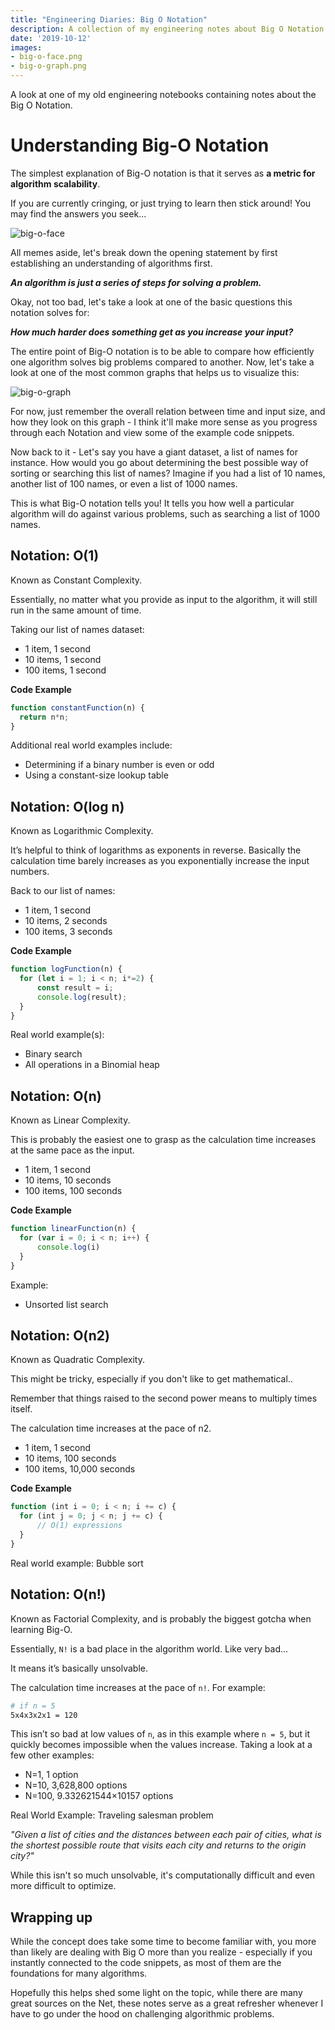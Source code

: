 ```yaml
---
title: "Engineering Diaries: Big O Notation"
description: A collection of my engineering notes about Big O Notation.
date: '2019-10-12'
images:
- big-o-face.png
- big-o-graph.png
---
```


A look at one of my old engineering notebooks containing notes about the Big O Notation.

# Understanding Big-O Notation

The simplest explanation of Big-O notation is that it serves as **a metric for algorithm scalability**.

If you are currently cringing, or just trying to learn then stick around! You may find the answers you seek...

![big-o-face](big-o-face.png)

All memes aside, let's break down the opening statement by first establishing an understanding of algorithms first.

**_An algorithm is just a series of steps for solving a problem._**

Okay, not too bad, let's take a look at one of the basic questions this notation solves for:

**_How much harder does something get as you increase your input?_**

The entire point of Big-O notation is to be able to compare how efficiently one algorithm solves big problems compared to another. Now, let's take a look at one of the most common graphs that helps us to visualize this:

![big-o-graph](big-o-graph.png)

For now, just remember the overall relation between time and input size, and how they look on this graph - I think it'll make more sense as you progress through each Notation and view some of the example code snippets.

Now back to it - Let's say you have a giant dataset, a list of names for instance. How would you go about determining the best possible way of sorting or searching this list of names? Imagine if you had a list of 10 names, another list of 100 names, or even a list of 1000 names.

This is what Big-O notation tells you! It tells you how well a particular algorithm will do against various problems, such as searching a list of 1000 names.

## Notation: O(1)

Known as Constant Complexity.

Essentially, no matter what you provide as input to the algorithm, it will still run in the same amount of time.

Taking our list of names dataset:

- 1 item, 1 second
- 10 items, 1 second
- 100 items, 1 second

**Code Example**

```javascript
function constantFunction(n) {
  return n*n;
}
```

Additional real world examples include:

- Determining if a binary number is even or odd
- Using a constant-size lookup table

## Notation: O(log n)

Known as Logarithmic Complexity.

It’s helpful to think of logarithms as exponents in reverse. Basically the calculation time barely increases as you exponentially increase the input numbers.

Back to our list of names:

- 1 item, 1 second
- 10 items, 2 seconds
- 100 items, 3 seconds

**Code Example**

```javascript
function logFunction(n) {
  for (let i = 1; i < n; i*=2) {
      const result = i;
      console.log(result);
  }
}
```

Real world example(s):

- Binary search
- All operations in a Binomial heap

## Notation: O(n)

Known as Linear Complexity.

This is probably the easiest one to grasp as the calculation time increases at the same pace as the input.

- 1 item, 1 second
- 10 items, 10 seconds
- 100 items, 100 seconds

**Code Example**

```javascript
function linearFunction(n) {
  for (var i = 0; i < n; i++) {
      console.log(i)
  }
}
```

Example:

- Unsorted list search

## Notation: O(n2)

Known as Quadratic Complexity.

This might be tricky, especially if you don't like to get mathematical..

Remember that things raised to the second power means to multiply times itself.

The calculation time increases at the pace of n2.

- 1 item, 1 second
- 10 items, 100 seconds
- 100 items, 10,000 seconds

**Code Example**

```javascript
function (int i = 0; i < n; i += c) {
  for (int j = 0; j < n; j += c) {
      // O(1) expressions
  }
}
```

Real world example: Bubble sort

## Notation: O(n!)

Known as Factorial Complexity, and is probably the biggest gotcha when learning Big-O.

Essentially, `N!` is a bad place in the algorithm world. Like very bad...

It means it’s basically unsolvable.

The calculation time increases at the pace of `n!`. For example:

```sh
# if n = 5
5x4x3x2x1 = 120
```

This isn’t so bad at low values of `n`, as in this example where `n = 5`, but it quickly becomes impossible when the values increase. Taking a look at a few other examples:

- N=1, 1 option
- N=10, 3,628,800 options
- N=100, 9.332621544×10157 options

Real World Example: Traveling salesman problem

_"Given a list of cities and the distances between each pair of cities, what is the shortest possible route that visits each city and returns to the origin city?"_

While this isn't so much unsolvable, it's computationally difficult and even more difficult to optimize.

## Wrapping up

While the concept does take some time to become familiar with, you more than likely are dealing with Big O more than you realize - especially if you instantly connected to the code snippets, as most of them are the foundations for many algorithms.

Hopefully this helps shed some light on the topic, while there are many great sources on the Net, these notes serve as a great refresher whenever I have to go under the hood on challenging algorithmic problems.
